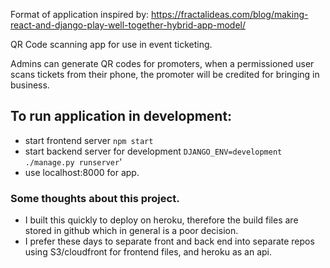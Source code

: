Format of application inspired by: https://fractalideas.com/blog/making-react-and-django-play-well-together-hybrid-app-model/

QR Code scanning app for use in event ticketing.

Admins can generate QR codes for promoters, when a permissioned user scans tickets from their phone, the promoter will be credited for bringing in business.

## To run application in development:

* start frontend server `npm start`
* start backend server for development `DJANGO_ENV=development ./manage.py runserver`'
* use localhost:8000 for app.

### Some thoughts about this project.

* I built this quickly to deploy on heroku, therefore the build files are stored in github which in general is a poor decision.
* I prefer these days to separate front and back end into separate repos using S3/cloudfront for frontend files, and heroku as an api.
